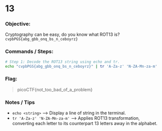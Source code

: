 # 13

### Objective:

Cryptography can be easy, do you know what ROT13 is? `cvpbPGS{abg_gbb_onq_bs_n_ceboyrz}`

### Commands / Steps:

```bash
# Step 1: Decode the ROT13 string using echo and tr.
echo "cvpbPGS{abg_gbb_onq_bs_n_ceboyrz}" | tr 'A-Za-z' 'N-ZA-Mn-za-m'
```

### Flag:

> picoCTF{not_too_bad_of_a_problem}

### Notes / Tips

- `echo <string>` --> Display a line of string in the terminal.
- `tr 'A-Za-z' 'N-ZA-Mn-za-m'` --> Applies ROT13 transformation, converting each letter to its counterpart 13 letters away in the alphabet.



